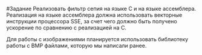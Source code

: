 #Задание
Реализовать фильтр сепия на языке C и на языке ассемблера. Реализация на языке ассемблера должна использовать векторные инструкции процессора SSE, за счет чего должно быть получено ускорение по сравнению с реализацией на C.

Для работы с изображениями планируется использовать библиотеку работы с BMP файлами, которую мы написали ранее.
